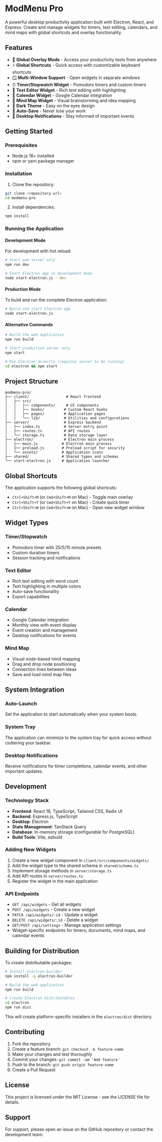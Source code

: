 # ModMenu Pro

A powerful desktop productivity application built with Electron, React, and Express. Create and manage widgets for timers, text editing, calendars, and mind maps with global shortcuts and overlay functionality.

## Features

- 🎯 **Global Overlay Mode** - Access your productivity tools from anywhere
- ⚡ **Global Shortcuts** - Quick access with customizable keyboard shortcuts
- 🪟 **Multi-Window Support** - Open widgets in separate windows
- ⏰ **Timer/Stopwatch Widget** - Pomodoro timers and custom timers
- 📝 **Text Editor Widget** - Rich text editing with highlighting
- 📅 **Calendar Widget** - Google Calendar integration
- 🧠 **Mind Map Widget** - Visual brainstorming and idea mapping
- 🌙 **Dark Theme** - Easy on the eyes design
- 💾 **Auto-Save** - Never lose your work
- 🔔 **Desktop Notifications** - Stay informed of important events

## Getting Started

### Prerequisites

- Node.js 18+ installed
- npm or yarn package manager

### Installation

1. Clone the repository:
```bash
git clone <repository-url>
cd modmenu-pro
```

2. Install dependencies:
```bash
npm install
```

### Running the Application

#### Development Mode

For development with hot reload:

```bash
# Start web server only
npm run dev

# Start Electron app in development mode
node start-electron.js --dev
```

#### Production Mode

To build and run the complete Electron application:

```bash
# Build and start Electron app
node start-electron.js
```

#### Alternative Commands

```bash
# Build the web application
npm run build

# Start production server only
npm start

# Run Electron directly (requires server to be running)
cd electron && npm start
```

## Project Structure

```
modmenu-pro/
├── client/                 # React frontend
│   ├── src/
│   │   ├── components/     # UI components
│   │   ├── hooks/         # Custom React hooks
│   │   ├── pages/         # Application pages
│   │   └── lib/           # Utilities and configurations
├── server/                # Express backend
│   ├── index.ts           # Server entry point
│   ├── routes.ts          # API routes
│   └── storage.ts         # Data storage layer
├── electron/              # Electron main process
│   ├── main.js           # Electron main process
│   ├── preload.js        # Preload script for security
│   └── assets/           # Application icons
├── shared/               # Shared types and schemas
└── start-electron.js     # Application launcher
```

## Global Shortcuts

The application supports the following global shortcuts:

- `Ctrl+Shift+M` (or `Cmd+Shift+M` on Mac) - Toggle main overlay
- `Ctrl+Shift+T` (or `Cmd+Shift+T` on Mac) - Create quick timer
- `Ctrl+Shift+W` (or `Cmd+Shift+W` on Mac) - Open new widget window

## Widget Types

### Timer/Stopwatch
- Pomodoro timer with 25/5/15 minute presets
- Custom duration timers
- Session tracking and notifications

### Text Editor
- Rich text editing with word count
- Text highlighting in multiple colors
- Auto-save functionality
- Export capabilities

### Calendar
- Google Calendar integration
- Monthly view with event display
- Event creation and management
- Desktop notifications for events

### Mind Map
- Visual node-based mind mapping
- Drag and drop node positioning
- Connection lines between ideas
- Save and load mind map files

## System Integration

### Auto-Launch
Set the application to start automatically when your system boots.

### System Tray
The application can minimize to the system tray for quick access without cluttering your taskbar.

### Desktop Notifications
Receive notifications for timer completions, calendar events, and other important updates.

## Development

### Technology Stack

- **Frontend**: React 18, TypeScript, Tailwind CSS, Radix UI
- **Backend**: Express.js, TypeScript
- **Desktop**: Electron
- **State Management**: TanStack Query
- **Database**: In-memory storage (configurable for PostgreSQL)
- **Build Tools**: Vite, esbuild

### Adding New Widgets

1. Create a new widget component in `client/src/components/widgets/`
2. Add the widget type to the shared schema in `shared/schema.ts`
3. Implement storage methods in `server/storage.ts`
4. Add API routes in `server/routes.ts`
5. Register the widget in the main application

### API Endpoints

- `GET /api/widgets` - Get all widgets
- `POST /api/widgets` - Create a new widget
- `PATCH /api/widgets/:id` - Update a widget
- `DELETE /api/widgets/:id` - Delete a widget
- `GET/POST /api/settings` - Manage application settings
- Widget-specific endpoints for timers, documents, mind maps, and calendar events

## Building for Distribution

To create distributable packages:

```bash
# Install electron-builder
npm install -g electron-builder

# Build the web application
npm run build

# Create Electron distributables
cd electron
npm run dist
```

This will create platform-specific installers in the `electron/dist` directory.

## Contributing

1. Fork the repository
2. Create a feature branch: `git checkout -b feature-name`
3. Make your changes and test thoroughly
4. Commit your changes: `git commit -am 'Add feature'`
5. Push to the branch: `git push origin feature-name`
6. Create a Pull Request

## License

This project is licensed under the MIT License - see the LICENSE file for details.

## Support

For support, please open an issue on the GitHub repository or contact the development team.